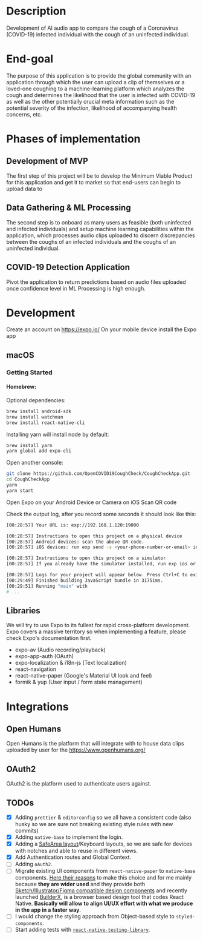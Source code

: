 # Description

Development of AI audio app to compare the cough of a Coronavirus (COVID-19) infected individual with the cough of an uninfected individual.

# End-goal

The purpose of this application is to provide the global community with an application through which the user can upload a clip of themselves or a loved-one coughing to a machine-learning platform which analyzes the cough and determines the likelihood that the user is infected with COVID-19 as well as the other potentially crucial meta information such as the potential severity of the infection, likelihood of accompanying health concerns, etc.

# Phases of implementation

## Development of MVP

The first step of this project will be to develop the Minimum Viable Product for this application and get it to market so that end-users can begin to upload data to

## Data Gathering & ML Processing

The second step is to onboard as many users as feasible (both uninfected and infected individuals) and setup machine learning capabilities within the application, which processes audio clips uploaded to discern discrepancies between the coughs of an infected individuals and the coughs of an uninfected individual.

## COVID-19 Detection Application

Pivot the application to return predictions based on audio files uploaded once confidence level in ML Processing is high enough.

# Development

Create an account on https://expo.io/
On your mobile device install the Expo app

## macOS

### Getting Started

#### Homebrew:

Optional dependencies:

```bash
brew install android-sdk
brew install watchman
brew install react-native-cli
```

Installing yarn will install node by default:

```bash
brew install yarn
yarn global add expo-cli
```

Open another console:

```bash
git clone https://github.com/OpenCOVID19CoughCheck/CoughCheckApp.git
cd CoughCheckApp
yarn
yarn start
```

Open Expo on your Android Device or Camera on iOS
Scan QR code

Check the output log, after you record some seconds it should look like this:

```bash
[00:28:57] Your URL is: exp://192.168.1.120:19000

[00:28:57] Instructions to open this project on a physical device
[00:28:57] Android devices: scan the above QR code.
[00:28:57] iOS devices: run exp send -s <your-phone-number-or-email> in this project directory in another terminal window to send the URL to your device.

[00:28:57] Instructions to open this project on a simulator
[00:28:57] If you already have the simulator installed, run exp ios or exp android in this project directory in another terminal window.

[00:28:57] Logs for your project will appear below. Press Ctrl+C to exit.
[00:29:49] Finished building JavaScript bundle in 31751ms.
[00:29:51] Running "main" with
# ...
```

## Libraries

We will try to use Expo to its fullest for rapid cross-platform development.
Expo covers a massive territory so when implementing a feature, please check Expo's documentation first.

- expo-av (Audio recording/playback)
- expo-app-auth (OAuth)
- expo-localization & i18n-js (Text localization)
- react-navigation
- react-native-paper (Google's Material UI look and feel)
- formik & yup (User input / form state management)

# Integrations

## Open Humans

Open Humans is the platform that <appname> will integrate with to house data clips uploaded by user for the
https://www.openhumans.org/

## OAuth2

OAuth2 is the platform used to authenticate users against.

## TODOs

- [x] Adding `prettier` & `editorconfig` so we all have a consistent code (also husky so we are sure not breaking existing style rules with new commits)
- [x] Adding `native-base` to implement the login.
- [x] Adding a [SafeArea layout](https://reactnavigation.org/docs/handling-safe-area/)/Keyboard layouts, so we are safe for devices with notches and able to reuse in different views.
- [x] Add Authentication routes and Global Context.
- [ ] Adding `oAuth2`.
- [ ] Migrate existing UI components from `react-native-paper` to `native-base` components. [Here their reasons](https://github.com/GeekyAnts/NativeBase#2-why-nativebase) to make this choice and for me mainly because **they are wider used** and they provide both [Sketch/Illustrator/Figma compatible design components](https://nativebase.io/sketch-template) and recently launched [BuilderX](https://builderx.io/), is a browser based design tool that codes React Native. **Basically will allow to align UI/UX effort with what we produce in the app in a faster way**.
- [ ] I would change the styling approach from Object-based style to `styled-components`.
- [ ] Start adding tests with [`react-native-testing-library`](https://callstack.github.io/react-native-testing-library/docs/getting-started).
